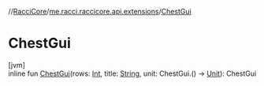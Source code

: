 //[RacciCore](../../index.md)/[me.racci.raccicore.api.extensions](index.md)/[ChestGui](-chest-gui.md)

# ChestGui

[jvm]\
inline fun [ChestGui](-chest-gui.md)(rows: [Int](https://kotlinlang.org/api/latest/jvm/stdlib/kotlin/-int/index.html), title: [String](https://kotlinlang.org/api/latest/jvm/stdlib/kotlin/-string/index.html), unit: ChestGui.() -&gt; [Unit](https://kotlinlang.org/api/latest/jvm/stdlib/kotlin/-unit/index.html)): ChestGui
